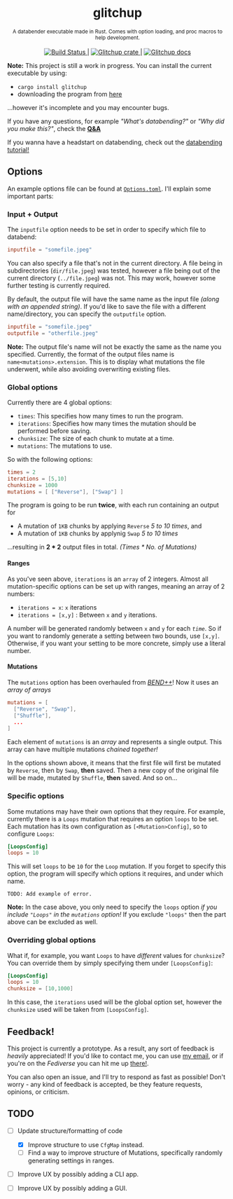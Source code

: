 <h1 align="center">glitchup</h1>

<div align="center">
<sub>
A databender executable made in Rust. Comes with option loading, and proc macros to help development.
</sub>
</div>

<br/>

<div align="center">
  <a href="https://travis-ci.org/Calmynt/glitchup">
    <img src="https://travis-ci.org/Calmynt/glitchup.svg?branch=master" alt="Build Status">
  </a> 
  |
  <a href="https://crates.io/crates/glitchup">
    <img src="https://img.shields.io/crates/v/glitchup.svg" alt="Glitchup crate">
  </a> 
  |
   <a href="https://docs.rs/crate/glitchup">
    <img src="https://docs.rs/glitchup/badge.svg" alt="Glitchup docs">
  </a>
</div>

<!--
[![Build status](https://travis-ci.org/Calmynt/glitchup.svg?branch=master)](https://travis-ci.org/Calmynt/glitchup)
[![glitchup](https://img.shields.io/crates/v/glitchup.svg)](https://crates.io/crates/glitchup)
[![glitchup](https://docs.rs/glitchup/badge.svg)](https://docs.rs/crate/glitchup)
-->

**Note:** This project is still a work in progress. You can install the current executable by using: 

- `cargo install glitchup`
- downloading the program from [here](https://github.com/Calmynt/glitchup/releases)

...however it's incomplete and you may encounter bugs.

If you have any questions, for example *"What's databending?"* or *"Why did you make this?"*, check the [**Q&A**](./Q&A.md)

If you wanna have a headstart on databending, check out the [databending tutorial!](./TUTORIAL.md)

## Options

An example options file can be found at [`Options.toml`](./Options.toml). I'll explain some important parts:

### Input + Output
The `inputfile` option needs to be set in order to specify which file to databend:

```toml
inputfile = "somefile.jpeg"
```

You can also specify a file that's not in the current directory. A file being in subdirectories (`dir/file.jpeg`) was tested, however a file being out of the current directory (`../file.jpeg`) was not. This may work, however some further testing is currently required.

By default, the output file will have the same name as the input file *(along with an appended string)*. If you'd like to save the file with a different name/directory, you can specify the `outputfile` option.

```toml
inputfile = "somefile.jpeg"
outputfile = "otherfile.jpeg"
```

**Note:** The output file's name will not be exactly the same as the name you specified. Currently, the format of the output files name is `name<mutations>.extension`. This is to display what mutations the file underwent, while also avoiding overwriting existing files.

### Global options

Currently there are 4 global options:

- `times`: This specifies how many times to run the program. 
- `iterations`: Specifies how many times the mutation should be performed before saving.
- `chunksize`: The size of each chunk to mutate at a time.
- `mutations`: The mutations to use.

So with the following options:

```toml
times = 2
iterations = [5,10]
chunksize = 1000
mutations = [ ["Reverse"], ["Swap"] ]
```

The program is going to be run **twice**, with each run containing an output for
- A mutation of `1KB` chunks by applying `Reverse` _5 to 10 times_, and
- A mutation of `1KB` chunks by applynig `Swap` _5 to 10 times_

...resulting in **2 * 2** output files in total. *(Times * No. of Mutations)*

#### Ranges

As you've seen above, `iterations` is an `array` of 2 integers. Almost all mutation-specific options can be set up with ranges, meaning an array of 2 numbers:

- `iterations = x`: `x` iterations
- `iterations = [x,y]` : Between `x` and `y` iterations.

A number will be generated randomly between `x` and `y` for each *`time`*. So if you want to randomly generate a setting between two bounds, use `[x,y]`. Otherwise, if
you want your setting to be more concrete, simply use a literal number.

#### Mutations

The `mutations` option has been overhauled from [*BEND++*](https://github.com/Calmynt/BENDPlusPlus)! Now it uses an *array of arrays*

```toml
mutations = [
  ["Reverse", "Swap"],
  ["Shuffle"],
  ...
]
```

Each element of `mutations` is an *array* and represents a single output. This array can have multiple mutations *chained together!*

In the options shown above, it means that the first file will first be mutated by `Reverse`, then by `Swap`, **then** saved. Then a new copy of the original file will be made, mutated by `Shuffle`, **then** saved. And so on...

### Specific options

Some mutations may have their own options that they require. For example, currently there is a `Loops` mutation that requires an option `loops` to be set. Each mutation has its own configuration as `[<Mutation>Config]`, so to configure `Loops`:

```toml
[LoopsConfig]
loops = 10
```

This will set `loops` to be `10` for the `Loop` mutation. If you forget to specify this option, the program will specify which options it requires, and under which name.

```
TODO: Add example of error.
```

**Note:** In the case above, you only need to specify the `loops` option *if you include `"Loops"` in the `mutations` option!* If you exclude `"loops"` then the part above can be excluded as well.

### Overriding global options

What if, for example, you want `Loops` to have *different* values for `chunksize`? You can override them by simply specifying them under `[LoopsConfig]`:

```toml
[LoopsConfig]
loops = 10
chunksize = [10,1000]
```

In this case, the `iterations` used will be the global option set, however the `chunksize` used will be taken from `[LoopsConfig]`.

## Feedback!

This project is currently a prototype. As a result, any sort of feedback is *heavily* appreciated! If you'd like to contact me, you can use [my email](mctech26@gmail.com), or if you're on the *Fediverse* you can hit me up [there!](https://hellsite.site/@andre).

You can also open an issue, and I'll try to respond as fast as possible! Don't worry - any kind of feedback is accepted, be they feature requests, opinions, or criticism.

## TODO
- [ ] Update structure/formatting of code
  - [x] Improve structure to use `CfgMap` instead.
  - [ ] Find a way to improve structure of Mutations, specifically randomly generating settings in ranges.
- [ ] Improve UX by possibly adding a CLI app.
- [ ] Improve UX by possibly adding a GUI.

